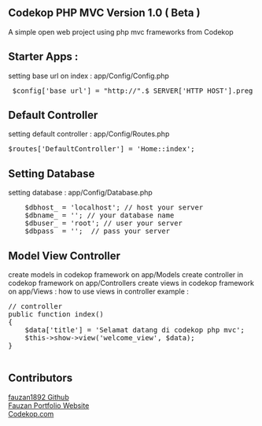 ## Codekop PHP MVC Version 1.0 ( Beta )
A simple open web project using php mvc frameworks from Codekop 

## Starter Apps :
setting base url on index : app/Config/Config.php

<pre>
 $config['base_url'] = "http://".$_SERVER['HTTP_HOST'].preg_replace('@/+$@','',dirname($_SERVER['SCRIPT_NAME'])).'/';
</pre>

## Default Controller
setting default controller : app/Config/Routes.php
<pre>
$routes['DefaultController'] = 'Home::index';
</pre>

## Setting Database

setting database  : app/Config/Database.php

<pre>
    $dbhost_ = 'localhost'; // host your server
    $dbname_ = ''; // your database name
    $dbuser_ = 'root'; // user your server
    $dbpass_ = '';  // pass your server
</pre>

## Model View Controller
create models in codekop framework on app/Models
create controller in codekop framework on app/Controllers
create views in codekop framework on app/Views :
how to use views in controller example :
<pre>
// controller 
public function index()
{
    $data['title'] = 'Selamat datang di codekop php mvc';
    $this->show->view('welcome_view', $data);
}

</pre>

## Contributors

<a href="https://github.com/fauzan1892" target="_blank"> fauzan1892 Github</a>
<br/>
<a href="https://fauzan.codekop.com/" target="_blank"> Fauzan Portfolio Website</a>
<br/>
<a href="https://www.codekop.com/" target="_blank"> Codekop.com</a>




